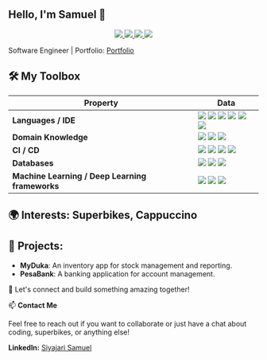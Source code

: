 ## Hello, I'm Samuel 👋

<div align="center">
    <a href="#">
        <img src="https://img.shields.io/badge/-I'm%20a%20passionate%20software%20engineer%20from%20Kenya%20🇰🇪,-brightblue?style=for-the-badge&logo=github&logoColor=white">
    </a>
    <a href="#">
        <img src="https://img.shields.io/badge/-with%20a%20deep%20enthusiasm%20for%20open--source%20projects%20that%20bring%20people%20together%20globally,-brightblue?style=for-the-badge&logo=github&logoColor=white">
    </a>
    <a href="#">
        <img src="https://img.shields.io/badge/-propelling%20us%20toward%20a%20brighter%20future.-brightblue?style=for-the-badge&logo=github&logoColor=white">
    </a>
    <a href="#">
        <img src="https://img.shields.io/badge/-When%20I'm%20not%20coding,%20you'll%20find%20me%20riding%20superbikes%20🏍️%20and%20sipping%20cappuccino%20☕,-brightblue?style=for-the-badge&logo=github&logoColor=white">
    </a>
</div>






Software Engineer | Portfolio: [Portfolio](https://my-portofolio-lime-one.vercel.app
)

## 🛠️ My Toolbox

| **Property**                 | **Data**                                                                                                                                                                                                                                                                       |
|------------------------------|--------------------------------------------------------------------------------------------------------------------------------------------------------------------------------------------------------------------------------------------------------------------------------|
| **Languages / IDE**           | <a href="#"><img src="https://img.shields.io/badge/CSS-239120?style=for-the-badge&logo=css3&logoColor=white"></a> <a href="#"><img src="https://img.shields.io/badge/HTML-E34F26?style=for-the-badge&logo=html5&logoColor=white"></a> <a href="#"><img src="https://img.shields.io/badge/JavaScript-323330?style=for-the-badge&logo=javascript&logoColor=F7DF1E"></a> <a href="#"><img src="https://img.shields.io/badge/React-20232A?style=for-the-badge&logo=react&logoColor=61DAFB"></a> <a href="#"><img src="https://img.shields.io/badge/Python-3776AB?style=for-the-badge&logo=python&logoColor=white"></a> <a href="#"><img src="https://img.shields.io/badge/Flask-000000?style=for-the-badge&logo=flask&logoColor=white"></a> |
| **Domain Knowledge**          | <a href="#"><img src="https://img.shields.io/badge/Machine%20Learning-239120?style=for-the-badge"></a> <a href="#"><img src="https://img.shields.io/badge/Computer%20Science-00599C?style=for-the-badge"></a> <a href="#"><img src="https://img.shields.io/badge/Software%20Development-FF6F00?style=for-the-badge"></a> |
| **CI / CD**                   | <a href="#"><img src="https://img.shields.io/badge/Markdown-000000?style=for-the-badge&logo=markdown&logoColor=white"></a> <a href="#"><img src="https://img.shields.io/badge/Git-F05032?style=for-the-badge&logo=git&logoColor=white"></a> <a href="#"><img src="https://img.shields.io/badge/GitHub-181717?style=for-the-badge&logo=github&logoColor=white"></a> <a href="#"><img src="https://img.shields.io/badge/VS%20Code-007ACC?style=for-the-badge&logo=visual%20studio%20code&logoColor=white"></a> |
| **Databases**                 | <a href="#"><img src="https://img.shields.io/badge/MySQL-4479A1?style=for-the-badge&logo=mysql&logoColor=white"></a> <a href="#"><img src="https://img.shields.io/badge/SQLite-003B57?style=for-the-badge&logo=sqlite&logoColor=white"></a> <a href="#"><img src="https://img.shields.io/badge/PostgreSQL-316192?style=for-the-badge&logo=postgresql&logoColor=white"></a> |
| **Machine Learning / Deep Learning frameworks** | <a href="#"><img src="https://img.shields.io/badge/ChatGPT-00A69C?style=for-the-badge"></a> <a href="#"><img src="https://img.shields.io/badge/PyTorch-Actively%20Learning-EE4C2C?style=for-the-badge&logo=pytorch&logoColor=white"></a> <a href="#"><img src="https://img.shields.io/badge/TensorFlow-Actively%20Learning-FF6F00?style=for-the-badge&logo=tensorflow&logoColor=white"></a> |


 
## 🌍 Interests: Superbikes,  Cappuccino

## 🚀 Projects:
- **MyDuka**: An inventory app for stock management and reporting.
- **PesaBank**: A banking application for account management.
  
🤝 Let's connect and build something amazing together!

📫 **Contact Me**

  Feel free to reach out if you want to collaborate or just have a chat about coding, superbikes, or anything else!

**LinkedIn:** [Siyajari Samuel](https://linkedin.com/in/samuel-siyajari-970365167)

